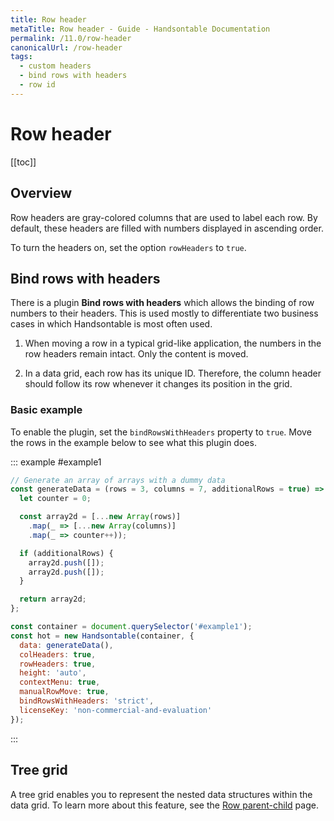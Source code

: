 ```yaml
---
title: Row header
metaTitle: Row header - Guide - Handsontable Documentation
permalink: /11.0/row-header
canonicalUrl: /row-header
tags:
  - custom headers
  - bind rows with headers
  - row id
---
```


# Row header

[[toc]]

## Overview

Row headers are gray-colored columns that are used to label each row. By default, these headers are filled with numbers displayed in ascending order.

To turn the headers on, set the option `rowHeaders` to `true`.

## Bind rows with headers

There is a plugin **Bind rows with headers** which allows the binding of row numbers to their headers. This is used mostly to differentiate two business cases in which Handsontable is most often used.

1. When moving a row in a typical grid-like application, the numbers in the row headers remain intact. Only the content is moved.

2. In a data grid, each row has its unique ID. Therefore, the column header should follow its row whenever it changes its position in the grid.

### Basic example

To enable the plugin, set the `bindRowsWithHeaders` property to `true`. Move the rows in the example below to see what this plugin does.

::: example #example1
```js
// Generate an array of arrays with a dummy data
const generateData = (rows = 3, columns = 7, additionalRows = true) => {
  let counter = 0;

  const array2d = [...new Array(rows)]
    .map(_ => [...new Array(columns)]
    .map(_ => counter++));

  if (additionalRows) {
    array2d.push([]);
    array2d.push([]);
  }

  return array2d;
};

const container = document.querySelector('#example1');
const hot = new Handsontable(container, {
  data: generateData(),
  colHeaders: true,
  rowHeaders: true,
  height: 'auto',
  contextMenu: true,
  manualRowMove: true,
  bindRowsWithHeaders: 'strict',
  licenseKey: 'non-commercial-and-evaluation'
});
```
:::

## Tree grid

A tree grid enables you to represent the nested data structures within the data grid. To learn more about this feature, see the  [Row parent-child](@/guides/rows/row-parent-child.md) page.
